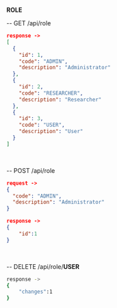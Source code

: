 <b>ROLE</b>

-- GET /api/role
```json
response ->
[
  {
    "id": 1,
    "code": "ADMIN",
    "description": "Administrator"
  },
  {
    "id": 2,
    "code": "RESEARCHER",
    "description": "Researcher"
  },
  {
    "id": 3,
    "code": "USER",
    "description": "User"
  }
]
```
</br>

-- POST /api/role
```json
request ->
{
  "code": "ADMIN",
  "description": "Administrator"
}

response ->
{
    "id":1
}
```
<br/>

-- DELETE /api/role/<b>USER</b>
```sh
response ->
{
    "changes":1
}
```
